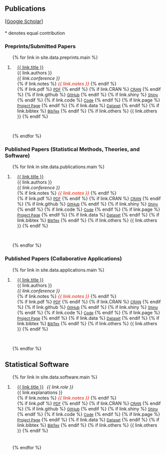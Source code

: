 <br>

## Publications

<p style="margin:4px 0 18px;font-size:15px;">
[<a href="https://scholar.google.com/citations?user=E4S3q1gAAAAJ&hl=en"
  target="_blank" rel="noopener">Google&nbsp;Scholar</a>]
</p>

\* denotes equal contribution

### Preprints/Submitted Papers

<div class="publications">
<ol class="bibliography">
  
{% for link in site.data.preprints.main %}

<li>
<div class="pub-row">
 <div class="col-sm-12" style="position:relative;padding-right:15px;padding-left:15px;">
  <div class="title"><a href="{{ link.paper }}">{{ link.title }}</a></div>
  <div class="author">{{ link.authors }}</div>
  <div class="periodical"><em>{{ link.conference }}</em>
  </div>
   <div class="links">
     {% if link.notes %} 
      <strong> <i style="color:#e74d3c; font-weight:600">{{ link.notes }}</i></strong>
      {% endif %}
    </div>
    <div class="links">
      {% if link.pdf %} 
      <a href="{{ link.pdf }}" class="btn btn-sm z-depth-0" role="button" target="_blank" style="font-size:12px;">PDF</a>
      {% endif %}
      {% if link.CRAN %} 
      <a href="{{ link.CRAN }}" class="btn btn-sm z-depth-0" role="button" target="_blank" style="font-size:12px;">CRAN</a>
      {% endif %}
      {% if link.github %} 
      <a href="{{ link.github }}" class="btn btn-sm z-depth-0" role="button" target="_blank" style="font-size:12px;">GitHub</a>
      {% endif %}
      {% if link.shiny %} 
      <a href="{{ link.shiny }}" class="btn btn-sm z-depth-0" role="button" target="_blank" style="font-size:12px;">Shiny</a>
      {% endif %}
      {% if link.code %} 
      <a href="{{ link.code }}" class="btn btn-sm z-depth-0" role="button" target="_blank" style="font-size:12px;">Code</a>
      {% endif %}
      {% if link.page %} 
      <a href="{{ link.page }}" class="btn btn-sm z-depth-0" role="button" target="_blank" style="font-size:12px;">Project Page</a>
      {% endif %}
      {% if link.data %} 
      <a href="{{ link.data }}" class="btn btn-sm z-depth-0" role="button" target="_blank" style="font-size:12px;">Dataset</a>
      {% endif %}
      {% if link.bibtex %} 
      <a href="{{ link.bibtex }}" class="btn btn-sm z-depth-0" role="button" target="_blank" style="font-size:12px;">BibTex</a>
      {% endif %}
      {% if link.others %} 
      {{ link.others }}
      {% endif %}
    </div>
  </div>
</div>
</li>

<span style="display:block; height:16px;"></span>

{% endfor %}

</ol>
</div>

### Published Papers (Statistical Methods, Theories, and Software)

<div class="publications">
<ol class="bibliography">

{% for link in site.data.publications.main %}

<li>
<div class="pub-row">
  <div class="col-sm-12" style="position:relative;padding-right:15px;padding-left:15px;">
  <div class="title"><a href="{{ link.paper }}">{{ link.title }}</a></div>
  <div class="author">{{ link.authors }}</div>
  <div class="periodical"><em>{{ link.conference }}</em>
  </div>
    <div class="links">
     {% if link.notes %} 
      <strong> <i style="color:#e74d3c; font-weight:600">{{ link.notes }}</i></strong>
      {% endif %}
    </div>
    <div class="links">
      {% if link.pdf %} 
      <a href="{{ link.pdf }}" class="btn btn-sm z-depth-0" role="button" target="_blank" style="font-size:12px;">PDF</a>
      {% endif %}
      {% if link.CRAN %} 
      <a href="{{ link.CRAN }}" class="btn btn-sm z-depth-0" role="button" target="_blank" style="font-size:12px;">CRAN</a>
      {% endif %}
      {% if link.github %} 
      <a href="{{ link.github }}" class="btn btn-sm z-depth-0" role="button" target="_blank" style="font-size:12px;">GitHub</a>
      {% endif %}
      {% if link.shiny %} 
      <a href="{{ link.shiny }}" class="btn btn-sm z-depth-0" role="button" target="_blank" style="font-size:12px;">Shiny</a>
      {% endif %}
      {% if link.code %} 
      <a href="{{ link.code }}" class="btn btn-sm z-depth-0" role="button" target="_blank" style="font-size:12px;">Code</a>
      {% endif %}
      {% if link.page %} 
      <a href="{{ link.page }}" class="btn btn-sm z-depth-0" role="button" target="_blank" style="font-size:12px;">Project Page</a>
      {% endif %}
      {% if link.data %} 
      <a href="{{ link.data }}" class="btn btn-sm z-depth-0" role="button" target="_blank" style="font-size:12px;">Dataset</a>
      {% endif %}
      {% if link.bibtex %} 
      <a href="{{ link.bibtex }}" class="btn btn-sm z-depth-0" role="button" target="_blank" style="font-size:12px;">BibTex</a>
      {% endif %}
      {% if link.others %} 
      {{ link.others }}
      {% endif %}
    </div>
  </div>
</div>
</li>

<span style="display:block; height:16px;"></span>

{% endfor %}

</ol>
</div>

### Published Papers (Collaborative Applications)

<div class="publications">
<ol class="bibliography">

{% for link in site.data.applications.main %}

<li>
<div class="pub-row">
  <div class="col-sm-12" style="position:relative;padding-right:15px;padding-left:15px;">
  <div class="title"><a href="{{ link.paper }}">{{ link.title }}</a></div>
  <div class="author">{{ link.authors }}</div>
  <div class="periodical"><em>{{ link.conference }}</em>
  </div>
    <div class="links">
     {% if link.notes %} 
      <strong> <i style="color:#e74d3c; font-weight:600">{{ link.notes }}</i></strong>
      {% endif %}
    </div>
    <div class="links">
      {% if link.pdf %} 
      <a href="{{ link.pdf }}" class="btn btn-sm z-depth-0" role="button" target="_blank" style="font-size:12px;">PDF</a>
      {% endif %}
      {% if link.CRAN %} 
      <a href="{{ link.CRAN }}" class="btn btn-sm z-depth-0" role="button" target="_blank" style="font-size:12px;">CRAN</a>
      {% endif %}
      {% if link.github %} 
      <a href="{{ link.github }}" class="btn btn-sm z-depth-0" role="button" target="_blank" style="font-size:12px;">GitHub</a>
      {% endif %}
      {% if link.shiny %} 
      <a href="{{ link.shiny }}" class="btn btn-sm z-depth-0" role="button" target="_blank" style="font-size:12px;">Shiny</a>
      {% endif %}
      {% if link.code %} 
      <a href="{{ link.code }}" class="btn btn-sm z-depth-0" role="button" target="_blank" style="font-size:12px;">Code</a>
      {% endif %}
      {% if link.page %} 
      <a href="{{ link.page }}" class="btn btn-sm z-depth-0" role="button" target="_blank" style="font-size:12px;">Project Page</a>
      {% endif %}
      {% if link.data %} 
      <a href="{{ link.data }}" class="btn btn-sm z-depth-0" role="button" target="_blank" style="font-size:12px;">Dataset</a>
      {% endif %}
      {% if link.bibtex %} 
      <a href="{{ link.bibtex }}" class="btn btn-sm z-depth-0" role="button" target="_blank" style="font-size:12px;">BibTex</a>
      {% endif %}
      {% if link.others %} 
      {{ link.others }}
      {% endif %}
    </div>
  </div>
</div>
</li>

<span style="display:block; height:16px;"></span>

{% endfor %}

</ol>
</div>

## Statistical Software

<div class="publications">
<ol class="bibliography">

{% for link in site.data.software.main %}

<li>
<div class="pub-row">
  <div class="col-sm-12" style="position:relative;padding-right:15px;padding-left:15px;">
  <div style="display:flex; align-items:baseline; gap:0.6rem;">
  <div class="title"><a href="{{ link.paper }}">{{ link.title }}</a></div>
  <div class="periodical"><em>{{ link.role }}</em></div>
  </div>
  <div class="periodical">{{ link.explanations }}
  </div>
    <div class="links">
     {% if link.notes %} 
      <strong> <i style="color:#e74d3c; font-weight:600">{{ link.notes }}</i></strong>
      {% endif %}
    </div>
    <div class="links">
      {% if link.pdf %} 
      <a href="{{ link.pdf }}" class="btn btn-sm z-depth-0" role="button" target="_blank" style="font-size:12px;">PDF</a>
      {% endif %}
      {% if link.CRAN %} 
      <a href="{{ link.CRAN }}" class="btn btn-sm z-depth-0" role="button" target="_blank" style="font-size:12px;">CRAN</a>
      {% endif %}
      {% if link.github %} 
      <a href="{{ link.github }}" class="btn btn-sm z-depth-0" role="button" target="_blank" style="font-size:12px;">GitHub</a>
      {% endif %}
      {% if link.shiny %} 
      <a href="{{ link.shiny }}" class="btn btn-sm z-depth-0" role="button" target="_blank" style="font-size:12px;">Shiny</a>
      {% endif %}
      {% if link.code %} 
      <a href="{{ link.code }}" class="btn btn-sm z-depth-0" role="button" target="_blank" style="font-size:12px;">Code</a>
      {% endif %}
      {% if link.page %} 
      <a href="{{ link.page }}" class="btn btn-sm z-depth-0" role="button" target="_blank" style="font-size:12px;">Project Page</a>
      {% endif %}
      {% if link.data %} 
      <a href="{{ link.data }}" class="btn btn-sm z-depth-0" role="button" target="_blank" style="font-size:12px;">Dataset</a>
      {% endif %}
      {% if link.bibtex %} 
      <a href="{{ link.bibtex }}" class="btn btn-sm z-depth-0" role="button" target="_blank" style="font-size:12px;">BibTex</a>
      {% endif %}
      {% if link.others %} 
      {{ link.others }}
      {% endif %}
    </div>
  </div>
</div>
</li>

<span style="display:block; height:8px;"></span>

{% endfor %}

</ol>
</div>
